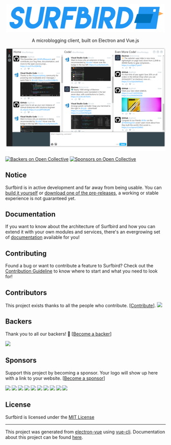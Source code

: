 <div align='center'>
  <img width=500px src='.github/images/logo.png?raw=true'>
</div>

<p align='center'>
  A microblogging client, built on Electron and Vue.js
</p>

<p align='center'>
  <img src=".github/images/screenshot.png?raw=true">
</p>

[![Backers on Open Collective](https://opencollective.com/surfbird/backers/badge.svg)](#backers) [![Sponsors on Open Collective](https://opencollective.com/surfbird/sponsors/badge.svg)](#sponsors)

## Notice

Surfbird is in active development and far away from being usable. You can [build it yourself](docs/development-setup.md) or [download one of the pre-releases](https://github.com/surfbirdapp/surfbird/releases), a working or stable experience is not guaranteed yet.

## Documentation

If you want to know about the architecture of Surfbird and how you can extend it with your own modules and services, there's an evergrowing set of [documentation](docs/) available for you!

## Contributing

Found a bug or want to contribute a feature to Surfbird? Check out the [Contribution Guideline](CONTRIBUTING.md) to know where to start and what you need to look for!

## Contributors

This project exists thanks to all the people who contribute. [[Contribute](CONTRIBUTING.md)].
<a href="graphs/contributors"><img src="https://opencollective.com/surfbird/contributors.svg?width=890" /></a>


## Backers

Thank you to all our backers! 🙏 [[Become a backer](https://opencollective.com/surfbird#backer)]

<a href="https://opencollective.com/surfbird#backers" target="_blank"><img src="https://opencollective.com/surfbird/backers.svg?width=890"></a>


## Sponsors

Support this project by becoming a sponsor. Your logo will show up here with a link to your website. [[Become a sponsor](https://opencollective.com/surfbird#sponsor)]

<a href="https://opencollective.com/surfbird/sponsor/0/website" target="_blank"><img src="https://opencollective.com/surfbird/sponsor/0/avatar.svg"></a>
<a href="https://opencollective.com/surfbird/sponsor/1/website" target="_blank"><img src="https://opencollective.com/surfbird/sponsor/1/avatar.svg"></a>
<a href="https://opencollective.com/surfbird/sponsor/2/website" target="_blank"><img src="https://opencollective.com/surfbird/sponsor/2/avatar.svg"></a>
<a href="https://opencollective.com/surfbird/sponsor/3/website" target="_blank"><img src="https://opencollective.com/surfbird/sponsor/3/avatar.svg"></a>
<a href="https://opencollective.com/surfbird/sponsor/4/website" target="_blank"><img src="https://opencollective.com/surfbird/sponsor/4/avatar.svg"></a>
<a href="https://opencollective.com/surfbird/sponsor/5/website" target="_blank"><img src="https://opencollective.com/surfbird/sponsor/5/avatar.svg"></a>
<a href="https://opencollective.com/surfbird/sponsor/6/website" target="_blank"><img src="https://opencollective.com/surfbird/sponsor/6/avatar.svg"></a>
<a href="https://opencollective.com/surfbird/sponsor/7/website" target="_blank"><img src="https://opencollective.com/surfbird/sponsor/7/avatar.svg"></a>
<a href="https://opencollective.com/surfbird/sponsor/8/website" target="_blank"><img src="https://opencollective.com/surfbird/sponsor/8/avatar.svg"></a>
<a href="https://opencollective.com/surfbird/sponsor/9/website" target="_blank"><img src="https://opencollective.com/surfbird/sponsor/9/avatar.svg"></a>



## License

Surfbird is licensed under the [MIT License](LICENSE)

---

This project was generated from [electron-vue](https://github.com/SimulatedGREG/electron-vue) using [vue-cli](https://github.com/vuejs/vue-cli). Documentation about this project can be found [here](https://simulatedgreg.gitbooks.io/electron-vue/content/index.html).
